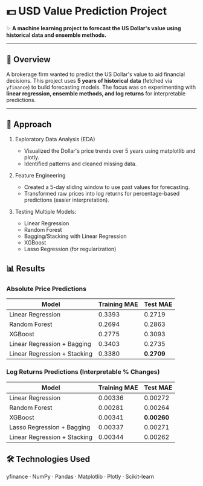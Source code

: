 # 💵 USD Value Prediction Project

✨ **A machine learning project to forecast the US Dollar's value using historical data and ensemble methods.**

---

## 📌 Overview

A brokerage firm wanted to predict the US Dollar's value to aid financial decisions. This project uses **5 years of historical data** (fetched via `yfinance`) to build forecasting models. The focus was on experimenting with **linear regression, ensemble methods, and log returns** for interpretable predictions.

---

## 🚀 Approach
1. Exploratory Data Analysis (EDA)
    - Visualized the Dollar's price trends over 5 years using matplotlib and plotly.
    - Identified patterns and cleaned missing data.

2. Feature Engineering
    - Created a 5-day sliding window to use past values for forecasting.
    - Transformed raw prices into log returns for percentage-based predictions (easier interpretation).

3. Testing Multiple Models:
   - Linear Regression
   - Random Forest
   - Bagging/Stacking with Linear Regression
   - XGBoost 
   - Lasso Regression (for regularization)

## 📊 Results

### Absolute Price Predictions
| Model                      | Training MAE | Test MAE    |
|----------------------------|--------------|-------------|
| Linear Regression          | 0.3393       | 0.2719      |
| Random Forest           | 0.2694       | 0.2863      |
| XGBoost                 | 0.2775       | 0.3093      |
| Linear Regression + Bagging | 0.3403      | 0.2735      |
| Linear Regression + Stacking | 0.3380 | **0.2709**  |

### Log Returns Predictions (Interpretable % Changes)
| Model                      | Training MAE | Test MAE    |
|----------------------------|--------------|-------------|
| Linear Regression          | 0.00336      | 0.00272     |
| Random Forest           | 0.00281  | 0.00264     |
| XGBoost                 | 0.00341      | **0.00260** |
| Lasso Regression  + Bagging     | 0.00337  | 0.00271     |
| Linear Regression + Stacking | 0.00344 | 0.00262    |

## 🛠️ Technologies Used  
yfinance · NumPy · Pandas · Matplotlib · Plotly · Scikit-learn  
  
